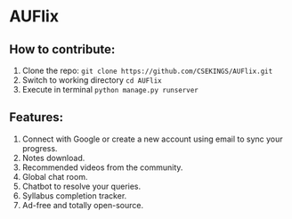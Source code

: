 # AUFlix

## How to contribute:

1. Clone the repo: ``git clone https://github.com/CSEKINGS/AUFlix.git``
2. Switch to working directory ``cd AUFlix``
3. Execute in terminal ``python manage.py runserver``

## Features:

1. Connect with Google or create a new account using email to sync your progress.
2. Notes download.
3. Recommended videos from the community.
4. Global chat room.
5. Chatbot to resolve your queries.
6. Syllabus completion tracker.
7. Ad-free and totally open-source.
